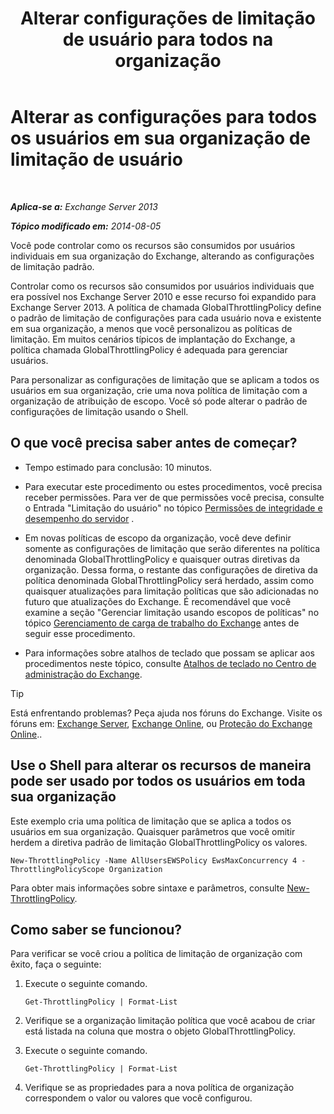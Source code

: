﻿---
title: 'Alterar configurações de limitação de usuário para todos na organização'
TOCTitle: Alterar as configurações para todos os usuários em sua organização de limitação de usuário
ms:assetid: c45cacfc-768d-4605-9bb0-53e30273fe4d
ms:mtpsurl: https://technet.microsoft.com/pt-br/library/JJ863578(v=EXCHG.150)
ms:contentKeyID: 50556278
ms.date: 05/22/2018
mtps_version: v=EXCHG.150
ms.translationtype: MT
---

# Alterar as configurações para todos os usuários em sua organização de limitação de usuário

 

_**Aplica-se a:** Exchange Server 2013_

_**Tópico modificado em:** 2014-08-05_

Você pode controlar como os recursos são consumidos por usuários individuais em sua organização do Exchange, alterando as configurações de limitação padrão.

Controlar como os recursos são consumidos por usuários individuais que era possível nos Exchange Server 2010 e esse recurso foi expandido para Exchange Server 2013. A política de chamada GlobalThrottlingPolicy define o padrão de limitação de configurações para cada usuário nova e existente em sua organização, a menos que você personalizou as políticas de limitação. Em muitos cenários típicos de implantação do Exchange, a política chamada GlobalThrottlingPolicy é adequada para gerenciar usuários.

Para personalizar as configurações de limitação que se aplicam a todos os usuários em sua organização, crie uma nova política de limitação com a organização de atribuição de escopo. Você só pode alterar o padrão de configurações de limitação usando o Shell.

## O que você precisa saber antes de começar?

  - Tempo estimado para conclusão: 10 minutos.

  - Para executar este procedimento ou estes procedimentos, você precisa receber permissões. Para ver de que permissões você precisa, consulte o Entrada "Limitação do usuário" no tópico [Permissões de integridade e desempenho do servidor](server-health-and-performance-permissions-exchange-2013-help.md) .

  - Em novas políticas de escopo da organização, você deve definir somente as configurações de limitação que serão diferentes na política denominada GlobalThrottlingPolicy e quaisquer outras diretivas da organização. Dessa forma, o restante das configurações de diretiva da política denominada GlobalThrottlingPolicy será herdado, assim como quaisquer atualizações para limitação políticas que são adicionadas no futuro que atualizações do Exchange. É recomendável que você examine a seção "Gerenciar limitação usando escopos de políticas" no tópico [Gerenciamento de carga de trabalho do Exchange](exchange-workload-management-exchange-2013-help.md) antes de seguir esse procedimento.

  - Para informações sobre atalhos de teclado que possam se aplicar aos procedimentos neste tópico, consulte [Atalhos de teclado no Centro de administração do Exchange](keyboard-shortcuts-in-the-exchange-admin-center-exchange-online-protection-help.md).


> [!TIP]
> Está enfrentando problemas? Peça ajuda nos fóruns do Exchange. Visite os fóruns em: <A href="https://go.microsoft.com/fwlink/p/?linkid=60612">Exchange Server</A>, <A href="https://go.microsoft.com/fwlink/p/?linkid=267542">Exchange Online</A>, ou <A href="https://go.microsoft.com/fwlink/p/?linkid=285351">Proteção do Exchange Online</A>..



## Use o Shell para alterar os recursos de maneira pode ser usado por todos os usuários em toda sua organização

Este exemplo cria uma política de limitação que se aplica a todos os usuários em sua organização. Quaisquer parâmetros que você omitir herdem a diretiva padrão de limitação GlobalThrottlingPolicy os valores.

    New-ThrottlingPolicy -Name AllUsersEWSPolicy EwsMaxConcurrency 4 -ThrottlingPolicyScope Organization

Para obter mais informações sobre sintaxe e parâmetros, consulte [New-ThrottlingPolicy](https://technet.microsoft.com/pt-br/library/dd351045\(v=exchg.150\)).

## Como saber se funcionou?

Para verificar se você criou a política de limitação de organização com êxito, faça o seguinte:

1.  Execute o seguinte comando.
    
        Get-ThrottlingPolicy | Format-List

2.  Verifique se a organização limitação política que você acabou de criar está listada na coluna que mostra o objeto GlobalThrottlingPolicy.

3.  Execute o seguinte comando.
    
        Get-ThrottlingPolicy | Format-List

4.  Verifique se as propriedades para a nova política de organização correspondem o valor ou valores que você configurou.

